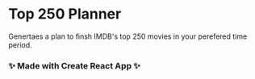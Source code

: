 # Top 250 Planner

Genertaes a plan to finsh IMDB's top 250 movies in your perefered time period.

### :sparkles: Made with Create React App :sparkles:
